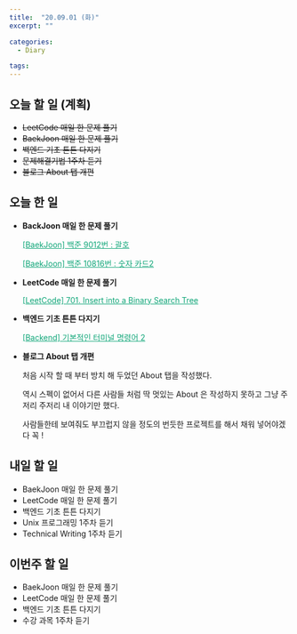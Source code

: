 ```yaml
---
title:  "20.09.01 (화)"
excerpt: ""

categories:
  - Diary

tags:
---
```


## 오늘 할 일 (계획)

- ~~LeetCode 매일 한 문제 풀기~~
- ~~BaekJoon 매일 한 문제 풀기~~
- ~~백엔드 기초 튼튼 다지기~~
- ~~문제해결기법 1주차 듣기~~
- ~~블로그 About 탭 개편~~

## 오늘 한 일

- **BackJoon 매일 한 문제 풀기**

  <a href="https://nam-ki-bok.github.io/baekjoon/Baek_Parenthesis/" style="color:#0FA678">[BaekJoon] 백준 9012번 : 괄호</a>

  <a href="https://nam-ki-bok.github.io/baekjoon/Baek_NumCard2/" style="color:#0FA678">[BaekJoon] 백준 10816번 : 숫자 카드2</a>

- **LeetCode 매일 한 문제 풀기**

  <a href="https://nam-ki-bok.github.io/leetcode/Leet_MakeBST2/" style="color:#0FA678">[LeetCode] 701. Insert into a Binary Search Tree</a>

- **백엔드 기초 튼튼 다지기**

  <a href="https://nam-ki-bok.github.io/backend/Backend_12/" style="color:#0FA678">[Backend] 기본적인 터미널 명령어 2</a>

- **블로그 About 탭 개편**

  처음 시작 할 때 부터 방치 해 두었던 About 탭을 작성했다.

  역시 스펙이 없어서 다른 사람들 처럼 딱 멋있는 About 은 작성하지 못하고 그냥 주저리 주저리 내 이야기만 했다.

  사람들한테 보여줘도 부끄럽지 않을 정도의 번듯한 프로젝트를 해서 채워 넣어야겠다 꼭 !

## 내일 할 일

- BaekJoon 매일 한 문제 풀기
- LeetCode 매일 한 문제 풀기
- 백엔드 기초 튼튼 다지기
- Unix 프로그래밍 1주차 듣기
- Technical Writing 1주차 듣기

## 이번주 할 일

- BaekJoon 매일 한 문제 풀기
- LeetCode 매일 한 문제 풀기
- 백엔드 기초 튼튼 다지기
- 수강 과목 1주차 듣기
